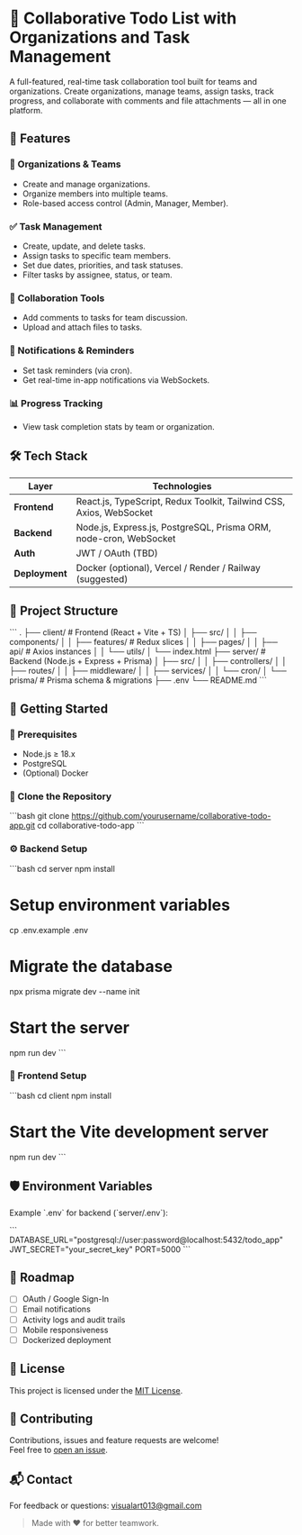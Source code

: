 
# 📝 Collaborative Todo List with Organizations and Task Management

A full-featured, real-time task collaboration tool built for teams and organizations. Create organizations, manage teams, assign tasks, track progress, and collaborate with comments and file attachments — all in one platform.

## 🚀 Features

### 👥 Organizations & Teams
- Create and manage organizations.
- Organize members into multiple teams.
- Role-based access control (Admin, Manager, Member).

### ✅ Task Management
- Create, update, and delete tasks.
- Assign tasks to specific team members.
- Set due dates, priorities, and task statuses.
- Filter tasks by assignee, status, or team.

### 💬 Collaboration Tools
- Add comments to tasks for team discussion.
- Upload and attach files to tasks.

### 🔔 Notifications & Reminders
- Set task reminders (via cron).
- Get real-time in-app notifications via WebSockets.

### 📊 Progress Tracking
- View task completion stats by team or organization.

## 🛠️ Tech Stack

| Layer      | Technologies |
|------------|--------------|
| **Frontend** | React.js, TypeScript, Redux Toolkit, Tailwind CSS, Axios, WebSocket |
| **Backend**  | Node.js, Express.js, PostgreSQL, Prisma ORM, node-cron, WebSocket |
| **Auth**     | JWT / OAuth (TBD) |
| **Deployment** | Docker (optional), Vercel / Render / Railway (suggested) |

## 📂 Project Structure

\`\`\`
.
├── client/               # Frontend (React + Vite + TS)
│   ├── src/
│   │   ├── components/
│   │   ├── features/     # Redux slices
│   │   ├── pages/
│   │   ├── api/          # Axios instances
│   │   └── utils/
│   └── index.html
├── server/               # Backend (Node.js + Express + Prisma)
│   ├── src/
│   │   ├── controllers/
│   │   ├── routes/
│   │   ├── middleware/
│   │   ├── services/
│   │   └── cron/
│   └── prisma/           # Prisma schema & migrations
├── .env
└── README.md
\`\`\`

## 🧪 Getting Started

### 🔧 Prerequisites

- Node.js ≥ 18.x
- PostgreSQL
- (Optional) Docker

### 🚚 Clone the Repository

\`\`\`bash
git clone https://github.com/yourusername/collaborative-todo-app.git
cd collaborative-todo-app
\`\`\`

### ⚙️ Backend Setup

\`\`\`bash
cd server
npm install

# Setup environment variables
cp .env.example .env

# Migrate the database
npx prisma migrate dev --name init

# Start the server
npm run dev
\`\`\`

### 🎨 Frontend Setup

\`\`\`bash
cd client
npm install

# Start the Vite development server
npm run dev
\`\`\`

## 🛡️ Environment Variables

Example \`.env\` for backend (\`server/.env\`):

\`\`\`
DATABASE_URL="postgresql://user:password@localhost:5432/todo_app"
JWT_SECRET="your_secret_key"
PORT=5000
\`\`\`

## 📌 Roadmap

- [ ] OAuth / Google Sign-In
- [ ] Email notifications
- [ ] Activity logs and audit trails
- [ ] Mobile responsiveness
- [ ] Dockerized deployment

## 📄 License

This project is licensed under the [MIT License](LICENSE).

## 🤝 Contributing

Contributions, issues and feature requests are welcome!  
Feel free to [open an issue](https://github.com/vaibhav-nayan/todo-management-app/issues).

## 📬 Contact

For feedback or questions: [visualart013@gmail.com](mailto:visualart013@gmail.com)

> Made with ❤️ for better teamwork.
